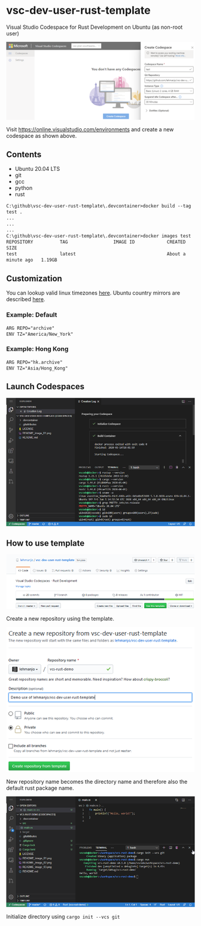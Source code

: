 # vsc-dev-user-rust-template 
Visual Studio Codespace for Rust Development on Ubuntu (as non-root user)

![Create Codespace](/README_image_01.png)

Visit https://online.visualstudio.com/environments and create a new codespace as shown above.

## Contents
* Ubuntu 20.04 LTS
* git
* gcc
* python
* rust 

```
C:\github\vsc-dev-user-rust-template\.devcontainer>docker build --tag test .
...
...
...
C:\github\vsc-dev-user-rust-template\.devcontainer>docker images test
REPOSITORY          TAG                 IMAGE ID            CREATED              SIZE
test                latest                                  About a minute ago   1.19GB
```

## Customization

You can lookup valid linux timezones [here](https://en.wikipedia.org/wiki/List_of_tz_database_time_zones).  Ubuntu country mirrors are described [here](https://wiki.ubuntu.com/Mirrors#Country_mirror_requirements).

### Example: Default
```
ARG REPO="archive"
ENV TZ="America/New_York"
```

### Example: Hong Kong
```
ARG REPO="hk.archive"
ENV TZ="Asia/Hong_Kong"
```

## Launch Codespaces

![Using Codespace](/README_image_02.png)

## How to use template

![Using Template](/README_image_03.png)

Create a new repository using the template.

![Using Template](/README_image_04.png)

New repository name becomes the directory name and therefore also the default rust package name.

![Using Template](/README_image_05.png)

Initialize directory using ``cargo init --vcs git``
